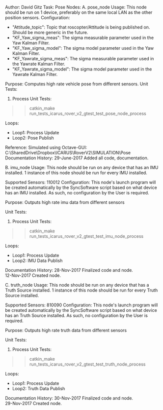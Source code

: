 Author: David Gitz
Task: Pose
Nodes:
A. pose_node
Usage: This node should be run on 1 device, preferably on the same local LAN as the other position sensors.
Configuration:
 * "Attitude_topic": Topic that roscopter/Attitude is being published on.  Should be more generic in the future.
 * "KF_Yaw_sigma_meas": The sigma measurable parameter used in the Yaw Kalman Filter.
 * "KF_Yaw_sigma_model": The sigma model parameter used in the Yaw Kalman Filter.
 * "KF_Yawrate_sigma_meas": The sigma measurable parameter used in the Yawrate Kalman Filter.
 * "KF_Yawrate_sigma_model": The sigma model parameter used in the Yawrate Kalman Filter.

Purpose: Computes high rate vehicle pose from different sensors.
Unit Tests:
1.  Process Unit Tests:
  >>catkin_make run_tests_icarus_rover_v2_gtest_test_pose_node_process

Loops:
 * Loop1: Process Update
 * Loop2: Pose Publish

Reference:
Simulated using Octave-GUI: C:\SharedDrive\Dropbox\ICARUS\RoverV2\SIMULATION\Pose
Documentation History:
29-June-2017
Added all code, documentation.  

B. imu_node
Usage: This node should be run on any device that has an IMU installed.  1 instance of this node should be run for every IMU installed.

Supported Sensors: 
  110012
Configuration:
  This node's launch program will be created automatically by the SyncSoftware script based on what device has an IMU installed.  As such, no configuration
  by the User is required.

Purpose: Outputs high rate imu data from different sensors

Unit Tests:
1. Process Unit Tests:
  >>catkin_make run_tests_icarus_rover_v2_gtest_test_imu_node_process
  
Loops:
 * Loop1: Process Update
 * Loop2: IMU Data Publish

Documentation History:
28-Nov-2017
Finalized code and node.  
12-Nov-2017
Created node.

C. truth_node
Usage: This node should be run on any device that has a Truth Source installed.  1 instance of this node should be run for every Truth Source installed.

Supported Sensors: 
  810090
Configuration:
  This node's launch program will be created automatically by the SyncSoftware script based on what device has an Truth Source installed.  As such, no configuration
  by the User is required.

Purpose: Outputs high rate truth data from different sensors

Unit Tests:
1. Process Unit Tests:
  >>catkin_make run_tests_icarus_rover_v2_gtest_test_truth_node_process
  
Loops:
 * Loop1: Process Update
 * Loop2: Truth Data Publish

Documentation History:
30-Nov-2017
Finalized code and node.  
29-Nov-2017
Created node.
